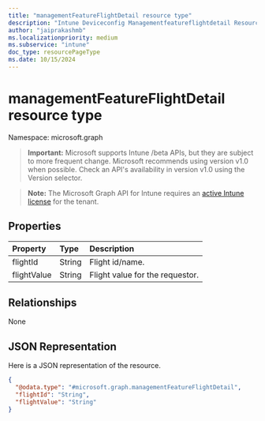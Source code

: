 ```yaml
---
title: "managementFeatureFlightDetail resource type"
description: "Intune Deviceconfig Managementfeatureflightdetail Resources ."
author: "jaiprakashmb"
ms.localizationpriority: medium
ms.subservice: "intune"
doc_type: resourcePageType
ms.date: 10/15/2024
---
```


# managementFeatureFlightDetail resource type

Namespace: microsoft.graph

> **Important:** Microsoft supports Intune /beta APIs, but they are subject to more frequent change. Microsoft recommends using version v1.0 when possible. Check an API's availability in version v1.0 using the Version selector.

> **Note:** The Microsoft Graph API for Intune requires an [active Intune license](https://go.microsoft.com/fwlink/?linkid=839381) for the tenant.



## Properties
|Property|Type|Description|
|:---|:---|:---|
|flightId|String|Flight id/name.|
|flightValue|String|Flight value for the requestor.|

## Relationships
None

## JSON Representation
Here is a JSON representation of the resource.
<!-- {
  "blockType": "resource",
  "@odata.type": "microsoft.graph.managementFeatureFlightDetail"
}
-->
``` json
{
  "@odata.type": "#microsoft.graph.managementFeatureFlightDetail",
  "flightId": "String",
  "flightValue": "String"
}
```
